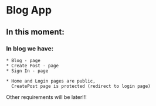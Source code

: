 # Blog App

## In this moment:

### In blog we have:
    * Blog - page
    * Create Post - page
    * Sign In - page

    * Home and Login pages are public,
      CreatePost page is protected (redirect to login page)

Other requirements will be later!!!
